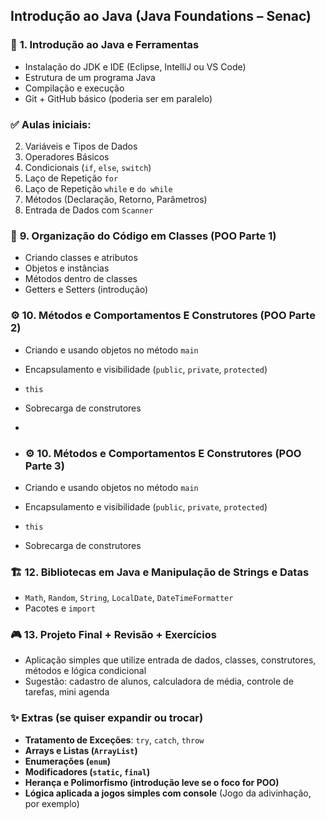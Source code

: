 ## Introdução ao Java (Java Foundations – Senac)

### 🔢 **1. Introdução ao Java e Ferramentas**

* Instalação do JDK e IDE (Eclipse, IntelliJ ou VS Code)
* Estrutura de um programa Java
* Compilação e execução
* Git + GitHub básico (poderia ser em paralelo)

### ✅ Aulas iniciais:

2. Variáveis e Tipos de Dados
3. Operadores Básicos
4. Condicionais (`if`, `else`, `switch`)
5. Laço de Repetição `for`
6. Laço de Repetição `while` e `do while`
7. Métodos (Declaração, Retorno, Parâmetros)
8. Entrada de Dados com `Scanner`

### 🧱 **9. Organização do Código em Classes (POO Parte 1)**

* Criando classes e atributos
* Objetos e instâncias
* Métodos dentro de classes
* Getters e Setters (introdução)

### ⚙️ **10. Métodos e Comportamentos E Construtores (POO Parte 2)**

* Criando e usando objetos no método `main`
* Encapsulamento e visibilidade (`public`, `private`, `protected`)
* `this`
* Sobrecarga de construtores
* 
* ### ⚙️ **10. Métodos e Comportamentos E Construtores (POO Parte 3)**

* Criando e usando objetos no método `main`
* Encapsulamento e visibilidade (`public`, `private`, `protected`)
* `this`
* Sobrecarga de construtores

### 🏗️ **12. Bibliotecas em Java e Manipulação de Strings e Datas**

* `Math`, `Random`, `String`, `LocalDate`, `DateTimeFormatter`
* Pacotes e `import`

### 🎮 **13. Projeto Final + Revisão + Exercícios**

* Aplicação simples que utilize entrada de dados, classes, construtores, métodos e lógica condicional
* Sugestão: cadastro de alunos, calculadora de média, controle de tarefas, mini agenda


### ✨ Extras (se quiser expandir ou trocar)

* **Tratamento de Exceções**: `try`, `catch`, `throw`
* **Arrays e Listas (`ArrayList`)**
* **Enumerações (`enum`)**
* **Modificadores (`static`, `final`)**
* **Herança e Polimorfismo (introdução leve se o foco for POO)**
* **Lógica aplicada a jogos simples com console** (Jogo da adivinhação, por exemplo)
